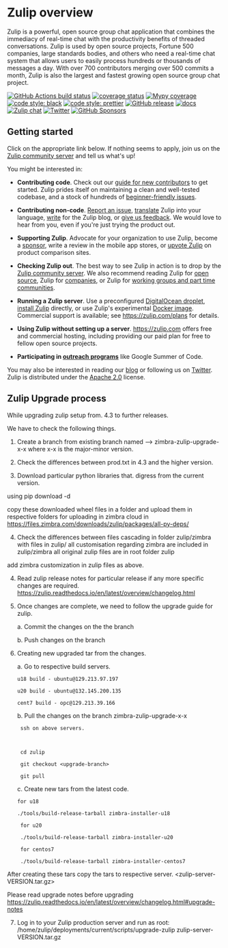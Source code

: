 # Zulip overview

Zulip is a powerful, open source group chat application that combines the
immediacy of real-time chat with the productivity benefits of threaded
conversations. Zulip is used by open source projects, Fortune 500 companies,
large standards bodies, and others who need a real-time chat system that
allows users to easily process hundreds or thousands of messages a day. With
over 700 contributors merging over 500 commits a month, Zulip is also the
largest and fastest growing open source group chat project.

[![GitHub Actions build status](https://github.com/zulip/zulip/actions/workflows/zulip-ci.yml/badge.svg?branch=master)](https://github.com/zulip/zulip/actions/workflows/zulip-ci.yml?query=branch%3Amaster)
[![coverage status](https://img.shields.io/codecov/c/github/zulip/zulip/master.svg)](https://codecov.io/gh/zulip/zulip/branch/master)
[![Mypy coverage](https://img.shields.io/badge/mypy-100%25-green.svg)][mypy-coverage]
[![code style: black](https://img.shields.io/badge/code%20style-black-000000.svg)](https://github.com/psf/black)
[![code style: prettier](https://img.shields.io/badge/code_style-prettier-ff69b4.svg)](https://github.com/prettier/prettier)
[![GitHub release](https://img.shields.io/github/release/zulip/zulip.svg)](https://github.com/zulip/zulip/releases/latest)
[![docs](https://readthedocs.org/projects/zulip/badge/?version=latest)](https://zulip.readthedocs.io/en/latest/)
[![Zulip chat](https://img.shields.io/badge/zulip-join_chat-brightgreen.svg)](https://chat.zulip.org)
[![Twitter](https://img.shields.io/badge/twitter-@zulip-blue.svg?style=flat)](https://twitter.com/zulip)
[![GitHub Sponsors](https://img.shields.io/github/sponsors/zulip)](https://github.com/sponsors/zulip)

[mypy-coverage]: https://blog.zulip.org/2016/10/13/static-types-in-python-oh-mypy/

## Getting started

Click on the appropriate link below. If nothing seems to apply,
join us on the
[Zulip community server](https://zulip.readthedocs.io/en/latest/contributing/chat-zulip-org.html)
and tell us what's up!

You might be interested in:

* **Contributing code**. Check out our
  [guide for new contributors](https://zulip.readthedocs.io/en/latest/overview/contributing.html)
  to get started.  Zulip prides itself on maintaining a clean and
  well-tested codebase, and a stock of hundreds of
  [beginner-friendly issues][beginner-friendly].

* **Contributing non-code**.
  [Report an issue](https://zulip.readthedocs.io/en/latest/overview/contributing.html#reporting-issues),
  [translate](https://zulip.readthedocs.io/en/latest/translating/translating.html) Zulip
  into your language,
  [write](https://zulip.readthedocs.io/en/latest/overview/contributing.html#zulip-outreach)
  for the Zulip blog, or
  [give us feedback](https://zulip.readthedocs.io/en/latest/overview/contributing.html#user-feedback). We
  would love to hear from you, even if you're just trying the product out.

* **Supporting Zulip**. Advocate for your organization to use Zulip, become a [sponsor](https://github.com/sponsors/zulip), write a
  review in the mobile app stores, or
  [upvote Zulip](https://zulip.readthedocs.io/en/latest/overview/contributing.html#zulip-outreach) on
  product comparison sites.

* **Checking Zulip out**. The best way to see Zulip in action is to drop by
  the
  [Zulip community server](https://zulip.readthedocs.io/en/latest/contributing/chat-zulip-org.html). We
  also recommend reading Zulip for
  [open source](https://zulip.com/for/open-source/), Zulip for
  [companies](https://zulip.com/for/companies/), or Zulip for
  [working groups and part time communities](https://zulip.com/for/working-groups-and-communities/).

* **Running a Zulip server**. Use a preconfigured [DigitalOcean droplet](https://marketplace.digitalocean.com/apps/zulip),
  [install Zulip](https://zulip.readthedocs.io/en/stable/production/install.html)
  directly, or use Zulip's
  experimental [Docker image](https://zulip.readthedocs.io/en/latest/production/deployment.html#zulip-in-docker).
  Commercial support is available; see <https://zulip.com/plans> for details.

* **Using Zulip without setting up a server**. <https://zulip.com>
  offers free and commercial hosting, including providing our paid
  plan for free to fellow open source projects.

* **Participating in [outreach
  programs](https://zulip.readthedocs.io/en/latest/overview/contributing.html#outreach-programs)**
  like Google Summer of Code.

You may also be interested in reading our [blog](https://blog.zulip.org/) or
following us on [Twitter](https://twitter.com/zulip).
Zulip is distributed under the
[Apache 2.0](https://github.com/zulip/zulip/blob/master/LICENSE) license.

[beginner-friendly]: https://github.com/zulip/zulip/issues?q=is%3Aopen+is%3Aissue+label%3A%22good+first+issue%22

## Zulip Upgrade process

While upgrading zulip setup from. 4.3 to further releases.

We have to check the following things.

1. Create a branch from existing branch named --> zimbra-zulip-upgrade-x-x
where x-x is the major-minor version.

2. Check the differences between prod.txt in 4.3 and the higher version.

3.  Download particular python libraries that. digress from the current version.

using pip download <libname> -d <destination folder>

copy these downloaded wheel files in a folder and upload them in respective folders for uploading in zimbra cloud in
https://files.zimbra.com/downloads/zulip/packages/all-py-deps/

4. Check the differences between files cascading in folder zulip/zimbra with files in zulip/
all customisation regarding zimbra are included in zulip/zimbra
all original zulip files are in root folder zulip

add zimbra customization in zulip files as above.

4. Read zulip release notes for particular release if any more specific changes are required.
https://zulip.readthedocs.io/en/latest/overview/changelog.html

5.  Once changes are complete, we need to follow the upgrade guide for zulip.

    a. Commit the changes on the the branch

    b. Push changes on the branch

6.  Creating new upgraded tar from the changes.

    a. Go to respective build servers.

 

        u18 build - ubuntu@129.213.97.197

        u20 build - ubuntu@132.145.200.135

        cent7 build - opc@129.213.39.166

    b. Pull the changes on the branch zimbra-zulip-upgrade-x-x

         ssh on above servers.

 

         cd zulip

         git checkout <upgrade-branch>

         git pull

    c. Create new tars from the latest code.

        for u18 

        ./tools/build-release-tarball zimbra-installer-u18         

         for u20

         ./tools/build-release-tarball zimbra-installer-u20

         for centos7

         ./tools/build-release-tarball zimbra-installer-centos7

 After creating these tars copy the tars to respective server. <zulip-server-VERSION.tar.gz>

Please read upgrade notes before upgrading 
https://zulip.readthedocs.io/en/latest/overview/changelog.html#upgrade-notes

7. Log in to your Zulip production server and run as root:
/home/zulip/deployments/current/scripts/upgrade-zulip zulip-server-VERSION.tar.gz
